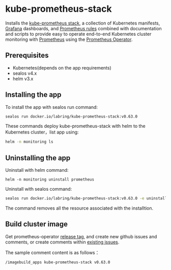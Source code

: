 # kube-prometheus-stack

Installs the [kube-prometheus stack](https://github.com/prometheus-operator/kube-prometheus), a collection of Kubernetes manifests, [Grafana](http://grafana.com/) dashboards, and [Prometheus rules](https://prometheus.io/docs/prometheus/latest/configuration/recording_rules/) combined with documentation and scripts to provide easy to operate end-to-end Kubernetes cluster monitoring with [Prometheus](https://prometheus.io/) using the [Prometheus Operator](https://github.com/prometheus-operator/prometheus-operator).

## Prerequisites

- Kubernetes(depends on the app requirements)
- sealos v4.x
- helm v3.x

## Installing the app

To install the app with sealos run  command:

```bash
sealos run docker.io/labring/kube-prometheus-stack:v0.63.0
```

These commands deploy kube-prometheus-stack with helm to the Kubernetes cluster，list app using:

```bash
helm -n monitoring ls
```

## Uninstalling the app

Uninstall with helm command:

```
helm -n monitoring uninstall prometheus
```

Uninstall with sealos command:

```bash
sealos run docker.io/labring/kube-prometheus-stack:v0.63.0 -e uninstall=true
```

The command removes all the resource associated with the installtion.

## Build cluster image

Get prometheus-operator [release tag](https://github.com/prometheus-operator/prometheus-operator/releases), and create new github issues and comments, or create comments within [existing issues](https://github.com/labring-actions/cluster-image/issues/36).

The sample comment content is as follows：

```
/imagebuild_apps kube-prometheus-stack v0.63.0
```
